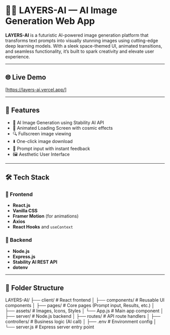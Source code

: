 # 🧠✨ LAYERS-AI — AI Image Generation Web App

**LAYERS-AI** is a futuristic AI-powered image generation platform that transforms text prompts into visually stunning images using cutting-edge deep learning models. With a sleek space-themed UI, animated transitions, and seamless functionality, it’s built to spark creativity and elevate user experience.

---

## 🌐 Live Demo
[https://layers-ai.vercel.app/] <!-- Replace with your live site URL -->

---


## 🚀 Features

- 🧠 AI Image Generation using Stability AI API
- 🌌 Animated Loading Screen with cosmic effects
- 🔍 Fullscreen image viewing
- ⬇️ One-click image download
- 💬 Prompt input with instant feedback
- 🖼️  Aesthetic User Interface

---

## 🛠️ Tech Stack

### 🔹 Frontend
- **React.js**
- **Vanilla CSS**
- **Framer Motion** (for animations)
- **Axios**
- **React Hooks** and `useContext`

### 🔹 Backend
- **Node.js**
- **Express.js**
- **Stability AI REST API**
- **dotenv**

---

## 📁 Folder Structure
LAYERS-AI/
├── client/ # React frontend
│ ├── components/ # Reusable UI components
│ ├── pages/ # Core pages (Prompt input, Results, etc.)
│ ├── assets/ # Images, Icons, Styles
│ └── App.js # Main app component
│
├── server/ # Node.js backend
│ ├── routes/ # API route handlers
│ ├── controllers/ # Business logic (AI call)
│ ├── .env # Environment config
│ └── server.js # Express server entry point


